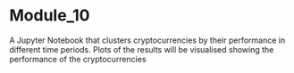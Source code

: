 # Module_10
A Jupyter Notebook that clusters cryptocurrencies by their performance in different time periods. Plots of the results will be visualised showing the performance of the cryptocurrencies
